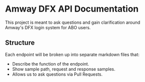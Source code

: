 # Amway DFX API Documentation
This project is meant to ask questions and gain clarification around Amway's DFX login system for ABO users.

## Structure
Each endpoint will be broken up into separate markdown files that:

* Describe the function of the endpoint.
* Show sample path, request and response samples.
* Allows us to ask questions via Pull Requests.
